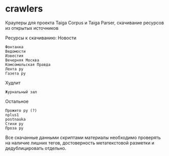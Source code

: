 # crawlers
Краулеры для проекта Taiga Corpus и Taiga Parser, скачивание ресурсов из открытых источников

Ресурсы к скачиванию:
Новости

    Фонтанка
    Ведомости
    Известия
    Вечерняя Москва
    Комсомольская Правда
    Лента ру
    Газета ру

Худлит 

    Журнальный зал

Остальное 

    Прожито ру (?)
    nplus1
    postnauka
    Стихи ру
    Проза ру

Все скачанные данными скриптами материалы необходимо проверять на наличие лишних тегов, достоверность метатекстовой разметки и дедублицировать отдельно.

